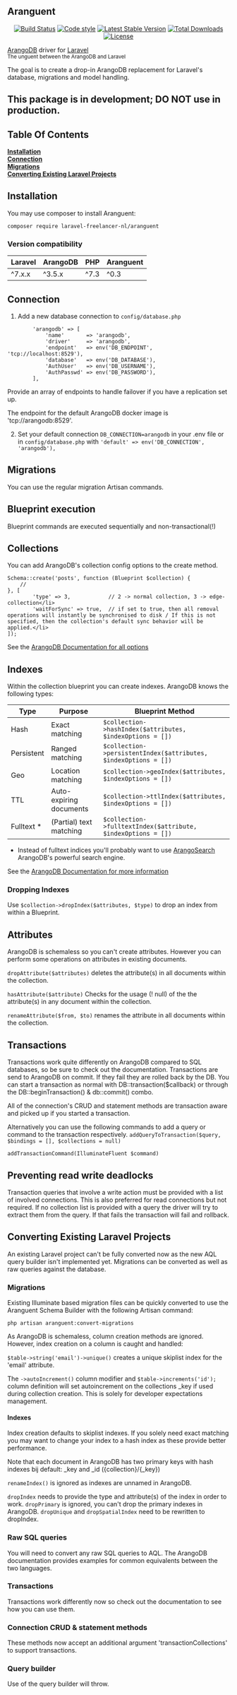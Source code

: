 Aranguent
---------
<p align="center">
<a href="https://travis-ci.org/LaravelFreelancerNL/aranguent"><img src="https://travis-ci.org/LaravelFreelancerNL/laravel-arangodb.svg?branch=master" alt="Build Status"></a>
<a href="https://github.styleci.io/repos/127011133"><img src="https://github.styleci.io/repos/127011133/shield?branch=master" alt="Code style"></a>
<a href="https://packagist.org/packages/laravel-freelancer-nl/aranguent"><img src="https://poser.pugx.org/laravel-freelancer-nl/aranguent/v/stable" alt="Latest Stable Version"></a>
<a href="https://packagist.org/packages/laravel-freelancer-nl/aranguent"><img src="https://poser.pugx.org/laravel-freelancer-nl/aranguent/downloads" alt="Total Downloads"></a>
<a href="https://packagist.org/packages/laravel-freelancer-nl/aranguent"><img src="https://poser.pugx.org/laravel-freelancer-nl/aranguent/license" alt="License"></a>

[ArangoDB](https://www.arangodb.com) driver for [Laravel](https://laravel.com)  
<sub>The unguent between the ArangoDB and Laravel</sub>
</p>

The goal is to create a drop-in ArangoDB replacement for Laravel's database, migrations and model handling.

## This package is in development; DO NOT use in production.

## Table Of Contents
**[Installation](#installation)**<br>
**[Connection](#connection)**<br>
**[Migrations](#migrations)**<br>
**[Converting Existing Laravel Projects](#converting-existing-laravel-projects)**<br>

Installation
------------
You may use composer to install Aranguent:

``` composer require laravel-freelancer-nl/aranguent ```

### Version compatibility
| Laravel  | ArangoDB            | PHP            | Aranguent         |
| :------- | :------------------ | :------------------ | :---------------- |
| ^7.x.x    | ^3.5.x               | ^7.3               | ^0.3             |

Connection
----------
1) Add a new database connection to `config/database.php`

```
        'arangodb' => [
            'name'       => 'arangodb',
            'driver'     => 'arangodb',
            'endpoint'   => env('DB_ENDPOINT', 'tcp://localhost:8529'),
            'database'   => env('DB_DATABASE'),
            'AuthUser'   => env('DB_USERNAME'),
            'AuthPasswd' => env('DB_PASSWORD'),
        ],
```
Provide an array of endpoints to handle failover if you have a replication set up. 

The endpoint for the default ArangoDB docker image is 'tcp://arangodb:8529'.

2) Set your default connection `DB_CONNECTION=arangodb` in your .env file
or in `config/database.php` with `'default' => env('DB_CONNECTION', 'arangodb'),`

Migrations
----------
You can use the regular migration Artisan commands.

## Blueprint execution
Blueprint commands are executed sequentially and non-transactional(!)

## Collections
You can add ArangoDB's collection config options to the create method.

``` 
Schema::create('posts', function (Blueprint $collection) {
    //
}, [
        'type' => 3,            // 2 -> normal collection, 3 -> edge-collection</li>
        'waitForSync' => true,  // if set to true, then all removal operations will instantly be synchronised to disk / If this is not specified, then the collection's default sync behavior will be applied.</li>
]);
 ```
See the [ArangoDB Documentation for all options](https://docs.arangodb.com/3.3/HTTP/Collection/Creating.html)

## Indexes
Within the collection blueprint you can create indexes.
ArangoDB knows the following types:

Type       | Purpose                 | Blueprint Method 
---------- | ----------------------- | ----------------
Hash       | Exact matching          | `$collection->hashIndex($attributes, $indexOptions = [])`
Persistent | Ranged matching         | `$collection->persistentIndex($attributes, $indexOptions = [])`
Geo        | Location matching       | `$collection->geoIndex($attributes, $indexOptions = [])`
TTL        | Auto-expiring documents | `$collection->ttlIndex($attributes, $indexOptions = [])`
Fulltext * | (Partial) text matching | `$collection->fulltextIndex($attribute, $indexOptions = [])`

* Instead of fulltext indices you'll probably want to use [ArangoSearch](https://www.arangodb.com/docs/stable/arangosearch.html) 
ArangoDB's powerful search engine.  

See the [ArangoDB Documentation for more information](https://docs.arangodb.com/stable/HTTP/Indexes/)

### Dropping Indexes
Use `$collection->dropIndex($attributes, $type)` to drop an index from within a Blueprint.

## Attributes
ArangoDB is schemaless so you can't create attributes. However you can perform some operations on 
attributes in existing documents.

`dropAttribute($attributes)` deletes the attribute(s) in all documents within the collection.

`hasAttribute($attribute)` Checks for the usage (! null) of the the attribute(s) in any document within the collection.
 
`renameAttribute($from, $to)` renames the attribute in all documents within the collection.

Transactions
------------
Transactions work quite differently on ArangoDB compared to SQL databases, so be sure to check out the documentation.
Transactions are send to ArangoDB on commit. If they fail they are rolled back by the DB.
You can start a transaction as normal with DB::transaction($callback) 
or through the DB::beginTransaction() & db::commit() combo.

All of the connection's CRUD and statement methods are transaction aware and picked up if you started a transaction. 

Alternatively you can use the following commands to add a query or command to the transaction respectively.
`addQueryToTransaction($query, $bindings = [], $collections = null)`

`addTransactionCommand(IlluminateFluent $command)`

## Preventing read write deadlocks
Transaction queries that involve a write action must be provided with a list of involved connections.
This is also preferred for read connections but not required. If no collection list is provided with a query 
the driver will try to extract them from the query. If that fails the transaction will fail and rollback. 

Converting Existing Laravel Projects
------------------------------------
An existing Laravel project can't be fully converted now as the new AQL query builder isn't implemented yet. 
Migrations can be converted as well as raw queries against the database. 

### Migrations
Existing Illuminate based migration files can be quickly converted to use the Aranguent Schema Builder with the following 
Artisan command: 

``` php artisan aranguent:convert-migrations  ```

As ArangoDB is schemaless, column creation methods are ignored. However, index creation on a column is caught and handled: 

`$table->string('email')->unique()` creates a unique skiplist index for the 'email' attribute.

The `->autoIncrement()` column modifier and `$table->increments('id');` column definition will set autoincrement on the 
collections _key if used during collection creation. This is solely for developer expectations management.  

#### Indexes
Index creation defaults to skiplist indexes. If you solely need exact matching you may want to change your index 
to a hash index as these provide better performance.

Note that each document in ArangoDB has two primary keys with hash indexes bij default: _key and _id ({collection}/{_key})

`renameIndex()` is ignored as indexes are unnamed in ArangoDB.

`dropIndex` needs to provide the type and attribute(s) of the index in order to work.
`dropPrimary` is ignored, you can't drop the primary indexes in ArangoDB.
`dropUnique` and `dropSpatialIndex` need to be rewritten to dropIndex.

### Raw SQL queries
You will need to convert any raw SQL queries to AQL. 
The ArangoDB documentation provides examples for common equivalents between the two languages.

### Transactions
Transactions work differently now so check out the documentation to see how you can use them.

### Connection CRUD & statement methods
 These methods now accept an additional argument 'transactionCollections' to support transactions.
 
### Query builder
Use of the query builder will throw. 